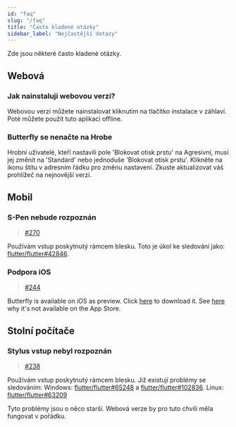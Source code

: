 ```yaml
---
id: "faq"
slug: "/faq"
title: "Často kladené otázky"
sidebar_label: "Nejčastější dotazy"
---
```


Zde jsou některé často kladené otázky.

## Webová

### Jak nainstaluji webovou verzi?

Webovou verzi můžete nainstalovat kliknutím na tlačítko instalace v záhlaví. Poté můžete použít tuto aplikaci offline.

### Butterfly se nenačte na Hrobe

Hrobní uživatelé, kteří nastavili pole 'Blokovat otisk prstu' na Agresivní, musí jej změnit na 'Standard' nebo jednoduše 'Blokovat otisk prstu'. Klikněte na ikonu štítu v adresním řádku pro změnu nastavení. Zkuste aktualizovat váš prohlížeč na nejnovější verzi.

## Mobil

### S-Pen nebude rozpoznán

> [#270](https://github.com/LinwoodDev/Butterfly/issues/270)

Používám vstup poskytnutý rámcem blesku. Toto je úkol ke sledování jako: [flutter/flutter#42846](https://github.com/flutter/flutter/issues/42846).

### Podpora iOS

> [#244](https://github.com/LinwoodDev/Butterfly/issues/244)

Butterfly is available on iOS as preview. Click [here](https://docs.butterfly.linwood.dev/downloads/ios) to download it. See [here](https://github.com/LinwoodDev/Butterfly/issues/244#issuecomment-1935460878) why it's not available on the App Store.

## Stolní počítače

### Stylus vstup nebyl rozpoznán

> [#238](https://github.com/LinwoodDev/Butterfly/issues/238)

Používám vstup poskytnutý rámcem blesku. Již existují problémy se sledováním: Windows: [flutter/flutter#65248](https://github.com/flutter/flutter/issues/65248) a [flutter/flutter#102836](https://github.com/flutter/flutter/issues/102836). Linux: [flutter/flutter#63209](https://github.com/flutter/flutter/issues/63209)

Tyto problémy jsou o něco starší. Webová verze by pro tuto chvíli měla fungovat v pořádku.
